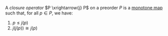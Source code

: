 A *closure operator* $P \xrightarrow{j} P$ on a preorder $P$
is a [monotone map](/docs/math/defs/monotone_map.qmd) such that, for all $p \in P$, we have:

1. $p \leq j(p)$
2. $j(j(p)) \cong j(p)$
